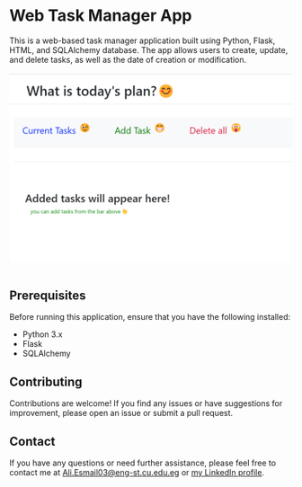 # Web Task Manager App

This is a web-based task manager application built using Python, Flask, HTML, and SQLAlchemy database. The app allows users to create, update, and delete tasks, as well as the date of creation or modification.<br><br>
<img src = "Screenshot 2023-08-13 021509.png" alt = "hi" title = "title" width = "700" align ="center"/>
<br>
<br>


## Prerequisites

Before running this application, ensure that you have the following installed:

- Python 3.x
- Flask
- SQLAlchemy

## Contributing

Contributions are welcome! If you find any issues or have suggestions for improvement, please open an issue or submit a pull request.

## Contact

If you have any questions or need further assistance, please feel free to contact me at [Ali.Esmail03@eng-st.cu.edu.eg](mailto:Ali.Esmail03@eng-st.cu.edu.eg) or 
[my LinkedIn profile](https://www.linkedin.com/in/ali-zayan-b98239264).
